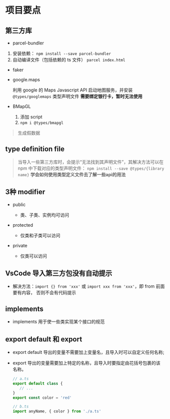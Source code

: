 # 项目要点

## 第三方库

- parcel-bundler

1. 安装依赖：
   `npm install --save parcel-bundler`
2. 自动编译文件（包括依赖的 ts 文件）
   `parcel index.html`

- faker

- google.maps

   利用 google 的 Maps Javascript API 启动地图服务，并安装 `@types/googlemaps` 类型声明文件
   **需要绑定银行卡，暂时无法使用**

- BMapGL
  
  1. 添加 script
  2. `npm i @types/bmapgl`

> 生成假数据

## type definition file

> 当导入一些第三方库时，会提示“无法找到其声明文件”，其解决方法可以在 npm 中下载对应的类型声明文件：
  `npm install --save @types/{library name}`
  **学会如何使用类型定义文件去了解一些api的用法**

## 3种 modifier

- public
  - 类、子类、实例均可访问

- protected
  - 仅类和子类可以访问

- private
  - 仅类可以访问

## VsCode 导入第三方包没有自动提示

- 解决方法：`import {} from 'xxx'` 或 `import xxx from 'xxx'`，即 from 前面要有内容，
  否则不会有代码提示

## implements

- implements 用于使一些类实现某个接口的规范

## export default 和 export

- export default 导出的变量不需要加上变量名，且导入时可以自定义任何名称;
- export 导出的变量需要加上特定的名称，且导入时要指定由花括号包裹的该名称。

  ```typescript
  // a.ts
  export default class {
     // ...
  }
  export const color = 'red'

  // b.ts
  import anyName, { color } from './a.ts'
  ```
